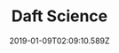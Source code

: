 ---
title: Daft Science
artist: Coins
date: 2019-01-09T02:09:10.589Z
cover: a2061651603_16.jpg
styles:
  - Electro
  - Hip Pop
  - Mashup
links:
  spotify: ""
  youtube: https://music.youtube.com/playlist?list=PL9l5B2WV92LR6PuXDxkKD8-NBj78huvyw
  applemusic: ""
  soundcloud: https://soundcloud.com/coins-3/sets/coins-daft-science
  bandcamp: https://coinsmakeyoudance.bandcamp.com/album/daft-science
  googleplay: ""
  deezer: ""
---